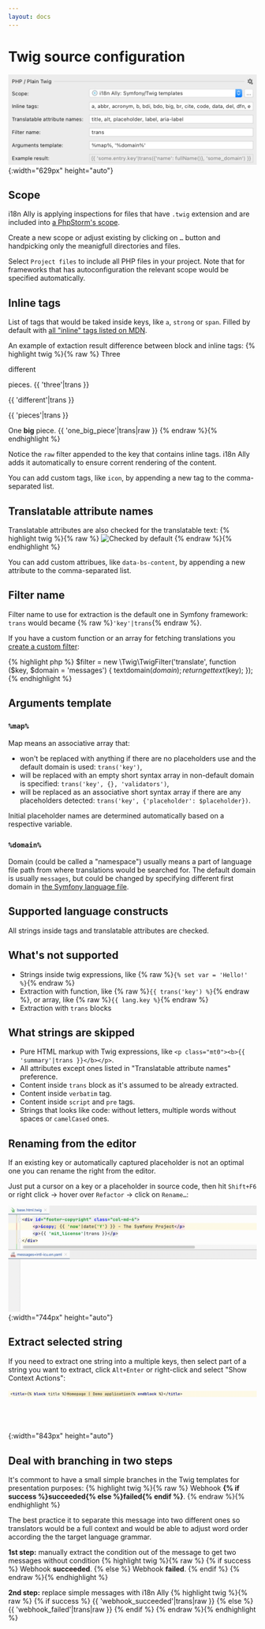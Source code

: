 ```yaml
---
layout: docs
---
```


# Twig source configuration


![Twig Source Code Preferences screenshot](assets/twig-preferences.png){:width="629px" height="auto"}

## Scope

i18n Ally is applying inspections for files that have `.twig` extension and are included into [a PhpStorm's scope](https://www.jetbrains.com/help/phpstorm/settings-scopes.html#d55e18f7).

Create a new scope or adjust existing by clicking on `…` button and handpicking only the meanigfull directories and files.

Select `Project files` to include all PHP files in your project. Note that for frameworks that has autoconfiguration the relevant scope would be specified automatically.

## Inline tags

List of tags that would be taked inside keys, like `a`, `strong` or `span`. Filled by default with [all "inline" tags listed on MDN](https://developer.mozilla.org/en-US/docs/Web/HTML/Inline_elements#elements).

An example of extaction result difference between block and inline tags:
{% highlight twig %}{% raw %}
Three <p>different</p> pieces.
{{ 'three'|trans }} <p>{{ 'different'|trans }}</p> {{ 'pieces'|trans }}


One <b>big</b> piece.
{{ 'one_big_piece'|trans|raw }}
{% endraw %}{% endhighlight %}

Notice the `raw` filter appended to the key that contains inline tags. i18n Ally adds it automatically to ensure corrent rendering of the content.

You can add custom tags, like `icon`, by appending a new tag to the comma-separated list.

## Translatable attribute names

Translatable attributes are also checked for the translatable text:
{% highlight twig %}{% raw %}
<img src="…" 
    alt="Checked by default" 
    title="Checked by default" 
    data-bs-content="Requires configuration" />
{% endraw %}{% endhighlight %}

You can add custom attribues, like `data-bs-content`, by appending a new attribute to the comma-separated list.

## Filter name

Filter name to use for extraction is the default one in Symfony framework: `trans` would became {% raw %}`'key'|trans`{% endraw %}.

If you have a custom function or an array for fetching translations you [create a custom filter](https://twig.symfony.com/doc/3.x/advanced.html#filters):

{% highlight php %}
$filter = new \Twig\TwigFilter('translate', function ($key, $domain = 'messages') {
    textdomain($domain);
    return gettext($key);
});
{% endhighlight %}


## Arguments template

### `%map%`

Map means an associative array that:

* won't be replaced with anything if there are no placeholders use and the default domain is used: `trans('key')`,
* will be replaced with an empty short syntax array in non-default domain is specified: `trans('key', {}, 'validators')`,
* will be replaced as an associative short syntax array if there are any placeholders detected: `trans('key', {'placeholder': $placeholder})`.

Initial placeholder names are determined automatically based on a respective variable.

### `%domain%`

Domain (could be called a "namespace") usually means a part of language file path from where translations would be searched for. The default domain is usually `messages`, but could be changed by specifying different first domain in [the Symfony language file](/configure-language-files/symfony).

## Supported language constructs

All strings inside tags and translatable attributes are checked.

## What's not supported

* Strings inside twig expressions, like {% raw %}`{% set var = 'Hello!' %}`{% endraw %}
* Extraction with function, like {% raw %}`{{ trans('key') %}`{% endraw %}, or array, like {% raw %}`{{ lang.key %}`{% endraw %}
* Extraction with `trans` blocks

## What strings are skipped

* Pure HTML markup with Twig expressions, like `<p class="mt0"><b>{{ 'summary'|trans }}</b></p>`.
* All attributes except ones listed in "Translatable attribute names" preference.
* Content inside `trans` block as it's assumed to be already extracted.
* Content inside `verbatim` tag.
* Content inside `script` and `pre` tags.
* Strings that looks like code: without letters, multiple words without spaces or `camelCased` ones.

## Renaming from the editor

If an existing key or automatically captured placeholder is not an optimal one you can rename the right from the editor.

Just put a cursor on a key or a placeholder in source code, then hit `Shift+F6`<br>or right click → hover over `Refactor` → click on `Rename…`:

![Twig renaming key and placeholder from editor screencast](assets/twig-renaming.gif){:width="744px" height="auto"}

## Extract selected string

If you need to extract one string into a multiple keys, then select part of a string you want to extract, click `Alt+Enter` or right-click and select "Show Context Actions":

![Twig extracting selection from editor screencast](assets/twig-extract-selection.gif){:width="843px" height="auto"}

## Deal with branching in two steps

It's commont to have a small simple branches in the Twig templates for presentation purposes:
{% highlight twig %}{% raw %}
Webhook <strong>{% if success %}succeeded{% else %}failed{% endif %}</strong>.
{% endraw %}{% endhighlight %}

The best practice it to separate this message into two different ones so translators would be a full context and would be able to adjust word order according the the target language grammar.

**1st step:** manually extract the condition out of the message to get two messages without condition
{% highlight twig %}{% raw %}
{% if success %}
    Webhook <strong>succeeded</strong>.
{% else %}
    Webhook <strong>failed</strong>.
{% endif %}
{% endraw %}{% endhighlight %}


**2nd step:** replace simple messages with i18n Ally
{% highlight twig %}{% raw %}
{% if success %}
  {{ 'webhook_succeeded'|trans|raw }}
{% else %}
  {{ 'webhook_failed'|trans|raw }}
{% endif %}
{% endraw %}{% endhighlight %}
